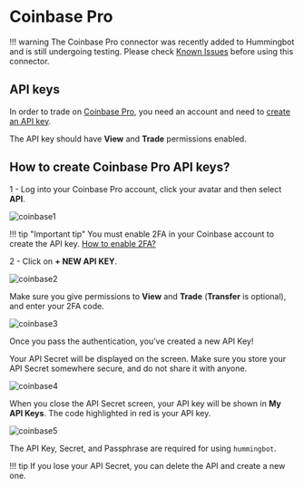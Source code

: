 # Coinbase Pro

!!! warning
    The Coinbase Pro connector was recently added to Hummingbot and is still undergoing testing. Please check [Known Issues](/support/tips-issues) before using this connector.

## API keys
In order to trade on <a href="https://pro.coinbase.com" target="_blank">Coinbase Pro</a>, you need an account and need to <a href="https://support.pro.coinbase.com/customer/en/portal/articles/2945320-how-do-i-create-an-api-key-for-coinbase-pro-" target="_blank">create an  API key</a>. 

The API key should have **View** and **Trade** permissions enabled.


## How to create Coinbase Pro API keys?

1 - Log into your Coinbase Pro account, click your avatar and then select **API**.

![coinbase1](/assets/img/coinbase1.png)

!!! tip "Important tip"
    You must enable 2FA in your Coinbase account to create the API key. [How to enable 2FA?](https://support.coinbase.com/customer/en/portal/articles/1658338-how-do-i-set-up-2-factor-authentication-) 

2 - Click on **+ NEW API KEY**. 

![coinbase2](/assets/img/coinbase2.png)

Make sure you give permissions to **View** and **Trade** (**Transfer** is optional), and enter your 2FA code.

![coinbase3](/assets/img/coinbase3.png)

Once you pass the authentication, you’ve created a new API Key!

Your API Secret will be displayed on the screen. Make sure you store your API Secret somewhere secure, and do not share it with anyone.

![coinbase4](/assets/img/coinbase4.png)

When you close the API Secret screen, your API key will be shown in **My API Keys**. The code highlighted in red is your API key. 

![coinbase5](/assets/img/coinbase5.png)

The API Key, Secret, and Passphrase are required for using `hummingbot`. 

!!! tip
    If you lose your API Secret, you can delete the API and create a new one. 
